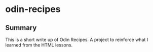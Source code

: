 # odin-recipes

## Summary

This is a short write up of Odin Recipes. A project to reinforce what I learned from the HTML lessons.
